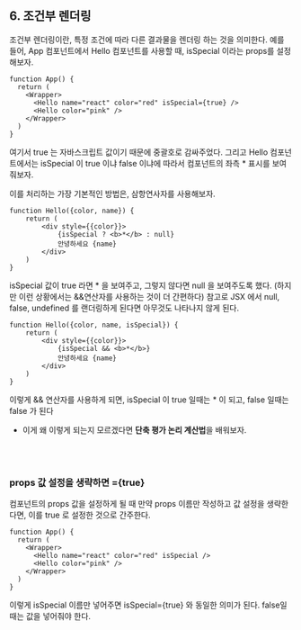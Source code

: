 
## 6. 조건부 렌더링

조건부 렌더링이란, 특정 조건에 따라 다른 결과물을 렌더링 하는 것을 의미한다.
예를 들어, App 컴포넌트에서 Hello 컴포넌트를 사용할 때, isSpecial 이라는 props를 설정해보자.
```
function App() {
  return (
    <Wrapper>
      <Hello name="react" color="red" isSpecial={true} />
      <Hello color="pink" />
    </Wrapper>
  )
}
```
여기서 true 는 자바스크립트 값이기 때문에 중괄호로 감싸주었다.
그리고 Hello 컴포넌트에서는 isSpecial 이 true 이냐 false 이냐에 따라서 컴포넌트의 좌측 * 표시를 보여줘보자.

이를 처리하는 가장 기본적인 방법은, 삼항연사자를 사용해보자.
```
function Hello({color, name}) {
    return (
        <div style={{color}}>
            {isSpecial ? <b>*</b> : null}
            안녕하세요 {name}
        </div>
    )
}
```
isSpecial 값이 true 라면 * 을 보여주고, 그렇지 않다면 null 을 보여주도록 했다. (하지만 이런 상황에서는 &&연산자를 사용하는 것이 더 간편하다)
참고로 JSX 에서 null, false, undefined 를 랜더링하게 된다면 아무것도 나타나지 않게 된다.
```
function Hello({color, name, isSpecial}) {
    return (
        <div style={{color}}>
            {isSpecial && <b>*</b>}
            안녕하세요 {name}
        </div>
    )
}
```
이렇게 && 연산자를 사용하게 되면, isSpecial 이 true 일때는 * 이 되고, false 일때는 false 가 된다
- 이게 왜 이렇게 되는지 모르겠다면 **단축 평가 논리 계산법**을 배워보자.

<br/>
<br/>

### props 값 설정을 생략하면 ={true}
컴포넌트의 props 값을 설정하게 될 때 만약 props 이름만 작성하고 값 설정을 생략한다면, 이를 true 로 설정한 것으로 간주한다.
```
function App() {
  return (
    <Wrapper>
      <Hello name="react" color="red" isSpecial />
      <Hello color="pink" />
    </Wrapper>
  )
}
```
이렇게 isSpecial 이름만 넣어주면 isSpecial={true} 와 동일한 의미가 된다. false일 때는 값을 넣어줘야 한다.
